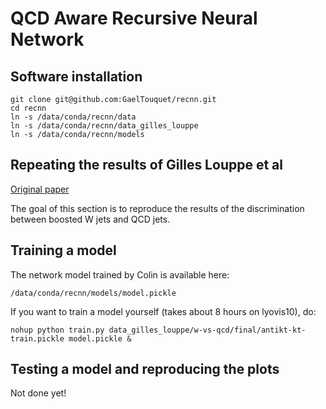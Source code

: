 # QCD Aware Recursive Neural Network

## Software installation

```
git clone git@github.com:GaelTouquet/recnn.git
cd recnn
ln -s /data/conda/recnn/data
ln -s /data/conda/recnn/data_gilles_louppe
ln -s /data/conda/recnn/models
```

## Repeating the results of Gilles Louppe et al

[Original paper](https://arxiv.org/abs/1702.00748)

The goal of this section is to reproduce the results of the discrimination between boosted W jets and QCD jets.

## Training a model

The network model trained by Colin is available here:

    /data/conda/recnn/models/model.pickle

If you want to train a model yourself (takes about 8 hours on lyovis10), do:

    nohup python train.py data_gilles_louppe/w-vs-qcd/final/antikt-kt-train.pickle model.pickle &
    
## Testing a model and reproducing the plots 

Not done yet!
